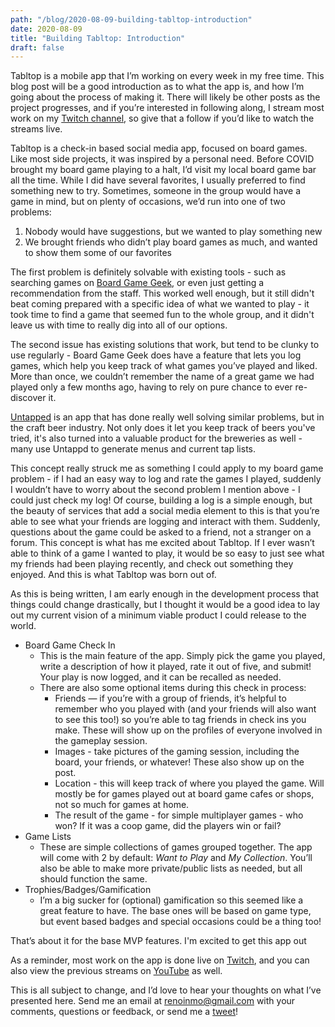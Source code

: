 ```yaml
---
path: "/blog/2020-08-09-building-tabltop-introduction"
date: 2020-08-09
title: "Building Tabltop: Introduction"
draft: false
---
```


Tabltop is a mobile app that I’m working on every week in my free time. This blog post will be a good introduction as to what the app is, and how I’m going about the process of making it. There will likely be other posts as the project progresses, and if you’re interested in following along, I stream most work on my [Twitch channel](https://twitch.tv/RenoInMO), so give that a follow if you’d like to watch the streams live.

Tabltop is a check-in based social media app, focused on board games. Like most side projects, it was inspired by a personal need. Before COVID brought my board game playing to a halt, I’d visit my local board game bar all the time. While I did have several favorites, I usually preferred to find something new to try. Sometimes, someone in the group would have a game in mind, but on plenty of occasions, we’d run into one of two problems:

1. Nobody would have suggestions, but we wanted to play something new
2. We brought friends who didn’t play board games as much, and wanted to show them some of our favorites

The first problem is definitely solvable with existing tools - such as searching games on [Board Game Geek](https://www.boardgamegeek.com), or even just getting a recommendation from the staff. This worked well enough, but it still didn't beat coming prepared with a specific idea of what we wanted to play - it took time to find a game that seemed fun to the whole group, and it didn't leave us with time to really dig into all of our options.

The second issue has existing solutions that work, but tend to be clunky to use regularly - Board Game Geek does have a feature that lets you log games, which help you keep track of what games you’ve played and liked. More than once, we couldn’t remember the name of a great game we had played only a few months ago, having to rely on pure chance to ever re-discover it.

[Untapped](https://untappd.com/) is an app that has done really well solving similar problems, but in the craft beer industry. Not only does it let you keep track of beers you've tried, it's also turned into a valuable product for the breweries as well - many use Untappd to generate menus and current tap lists.

This concept really struck me as something I could apply to my board game problem - if I had an easy way to log and rate the games I played, suddenly I wouldn’t have to worry about the second problem I mention above - I could just check my log! Of course, building a log is a simple enough, but the beauty of services that add a social media element to this is that you’re able to see what your friends are logging and interact with them. Suddenly, questions about the game could be asked to a friend, not a stranger on a forum. This concept is what has me excited about Tabltop. If I ever wasn’t able to think of a game I wanted to play, it would be so easy to just see what my friends had been playing recently, and check out something they enjoyed. And this is what Tabltop was born out of.

As this is being written, I am early enough in the development process that things could change drastically, but I thought it would be a good idea to lay out my current vision of a minimum viable product I could release to the world.

- Board Game Check In
  - This is the main feature of the app. Simply pick the game you played, write a description of how it played, rate it out of five, and submit! Your play is now logged, and it can be recalled as needed.
  - There are also some optional items during this check in process:
    - Friends — if you’re with a group of friends, it’s helpful to remember who you played with (and your friends will also want to see this too!) so you’re able to tag friends in check ins you make. These will show up on the profiles of everyone involved in the gameplay session.
    - Images - take pictures of the gaming session, including the board, your friends, or whatever! These also show up on the post.
    - Location - this will keep track of where you played the game. Will mostly be for games played out at board game cafes or shops, not so much for games at home.
    - The result of the game - for simple multiplayer games - who won? If it was a coop game, did the players win or fail?
- Game Lists
  - These are simple collections of games grouped together. The app will come with 2 by default: _Want to Play_ and _My Collection_. You’ll also be able to make more private/public lists as needed, but all should function the same.
- Trophies/Badges/Gamification
  - I’m a big sucker for (optional) gamification so this seemed like a great feature to have. The base ones will be based on game type, but event based badges and special occasions could be a thing too!

That’s about it for the base MVP features. I'm excited to get this app out

As a reminder, most work on the app is done live on [Twitch](https://www.twitch.tv/RenoInMO), and you can also view the previous streams on [YouTube](https://www.youtube.com/channel/UCiuLXAfvW5gbX89_R2cpOyg/) as well.

This is all subject to change, and I’d love to hear your thoughts on what I’ve presented here. Send me an email at [renoinmo@gmail.com](mailto:renoinmo@gmail.com) with your comments, questions or feedback, or send me a [tweet](https://twitter.com/RenoInMO)!
